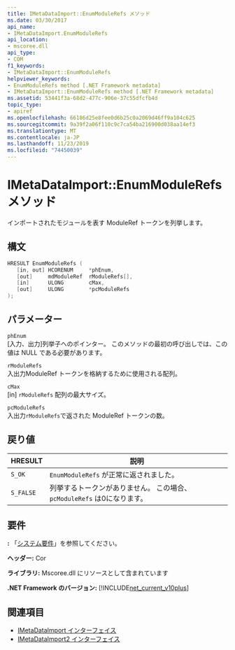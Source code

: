```yaml
---
title: IMetaDataImport::EnumModuleRefs メソッド
ms.date: 03/30/2017
api_name:
- IMetaDataImport.EnumModuleRefs
api_location:
- mscoree.dll
api_type:
- COM
f1_keywords:
- IMetaDataImport::EnumModuleRefs
helpviewer_keywords:
- EnumModuleRefs method [.NET Framework metadata]
- IMetaDataImport::EnumModuleRefs method [.NET Framework metadata]
ms.assetid: 53441f3a-68d2-477c-906e-37c55dfcfb4d
topic_type:
- apiref
ms.openlocfilehash: 66186d25e8fee0d6b25c0a2069d46ff9a104c625
ms.sourcegitcommit: 9a39f2a06f110c9c7ca54ba216900d038aa14ef3
ms.translationtype: MT
ms.contentlocale: ja-JP
ms.lasthandoff: 11/23/2019
ms.locfileid: "74450039"
---
```

# <a name="imetadataimportenummodulerefs-method"></a>IMetaDataImport::EnumModuleRefs メソッド
インポートされたモジュールを表す ModuleRef トークンを列挙します。  
  
## <a name="syntax"></a>構文  
  
```cpp  
HRESULT EnumModuleRefs (  
   [in, out] HCORENUM     *phEnum,  
   [out]     mdModuleRef  rModuleRefs[],  
   [in]      ULONG        cMax,  
   [out]     ULONG        *pcModuleRefs  
);  
```  
  
## <a name="parameters"></a>パラメーター  
 `phEnum`  
 [入力、出力]列挙子へのポインター。 このメソッドの最初の呼び出しでは、この値は NULL である必要があります。  
  
 `rModuleRefs`  
 入出力ModuleRef トークンを格納するために使用される配列。  
  
 `cMax`  
 [in] `rModuleRefs` 配列の最大サイズ。  
  
 `pcModuleRefs`  
 入出力`rModuleRefs`で返された ModuleRef トークンの数。  
  
## <a name="return-value"></a>戻り値  
  
|HRESULT|説明|  
|-------------|-----------------|  
|`S_OK`|`EnumModuleRefs` が正常に返されました。|  
|`S_FALSE`|列挙するトークンがありません。 この場合、`pcModuleRefs` は0になります。|  
  
## <a name="requirements"></a>要件  
 **:** 「[システム要件](../../../../docs/framework/get-started/system-requirements.md)」を参照してください。  
  
 **ヘッダー:** Cor  
  
 **ライブラリ:** Mscoree.dll にリソースとして含まれています  
  
 **.NET Framework のバージョン:** [!INCLUDE[net_current_v10plus](../../../../includes/net-current-v10plus-md.md)]  
  
## <a name="see-also"></a>関連項目

- [IMetaDataImport インターフェイス](../../../../docs/framework/unmanaged-api/metadata/imetadataimport-interface.md)
- [IMetaDataImport2 インターフェイス](../../../../docs/framework/unmanaged-api/metadata/imetadataimport2-interface.md)
